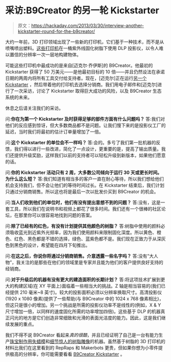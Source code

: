 # 采访:B9Creator 的另一轮 Kickstarter

> 原文：<https://hackaday.com/2013/03/30/interview-another-kickstarter-round-for-the-b9creator/>

大约一年前，3D 打印领域出现了一些新的打印机，它们基于一种技术，而不是从喷嘴喷出塑料。[这些打印机](http://hackaday.com/2012/05/10/and-so-the-deluge-of-resin-based-3d-printers-begins/)在一桶紫外线固化树脂下使用 DLP 投影仪，以令人难以置信的分辨率一次一层地构建物体。

可能这些打印机中最成功的是来自[迈克尔·乔伊斯]的 B9Creator。他最初的 Kickstarter 获得了 50 万美元——是他最初目标的 10 倍——并且仍然设法在承诺日期的两周内将所有工具交付给支持者。现在，[迈克尔]正在运行[另一个 Kickstarter](http://www.kickstarter.com/projects/b9creations/b9creator-a-diy-high-resolution-3d-printer) ，然后带着他的打印机去选择分销商。我们用电子邮件和[迈克尔]进行了一次采访，讨论了 Kickstarter 取得巨大成功的风险，以及 B9Creator 生态系统的未来。

休息之后请关注我们的采访。

问:**你在为第一个 Kickstarter 及时获得足够的部件方面有什么问题吗？**
答:我们对他们的反应感到惊讶，但大多数商品都不是问题。让我们慢下来的是投影仪工厂的延迟，当时我们将最初的估计订单量增加了一倍。

问:**这个 Kickstarter 的单位会不一样吗？**
答:会的。多亏了我们第一批机器的反馈，我们得以进行一些改进，简化了一点设计，更重要的是，提高了输出质量。我们还提供升级奖励，这样我们以前的支持者可以轻松升级到新版本，如果他们愿意的话。

问:**你的 Kickstarter 活动只有 2 周，大多数公司倾向于运行 30 天或更长时间。为什么这么短？**
答:我们知道有相当多的客户一直在耐心等待，所以我们想给他们机会支持我们，但不会让他们的等待时间过长。在 Kickstarter 结束后，我们计划只通过分销商销售。所以这也将是最后一次以批发价买到 B9Creator 的机会。

问:**当人们收到他们的单位时，他们有没有提出意想不到的问题？**
答:没有，这是一套工具，所以我们在说明书和视频上都花了很多时间。我们还有一个很棒的社区论坛，在那里你可以很容易地找到问题的答案。

问:**除了已经有的红色，有没有计划提供其他颜色的树脂？**
答:树脂中使用的颜料必须吸收蓝光到近紫外光频率，因为我们使用颜料来限制固化深度。所以黄色、橙色、红色、黑色都是不错的选择，绿色、蓝紫色都不是。我们现在正致力于从深灰色到黑色的设计，希望能在四月下旬推出。

问:**在这之后，你说你将通过分销商销售。介意透露一些名字吗？**
答:没有“大人物”，我关注的是那些在他们的领域里是专家并且能为他们的客户提供良好支持的经销商。

问:**对于升级后的机器有没有更大的建造面积的长期计划？**
答:将这项技术扩展到更大的构建区域(在 XY 平面上)面临着一些相当大的挑战。Z 轴是相当容易的(我们已经提供 210 毫米~8 英寸)。较大的投影面积必须以分辨率换取尺寸。高清投影仪(1920 x 1080 像素)提供了一些帮助(与 B9Creator 中的 1024 x 768 像素相比)，但这只是很小的增加。另一个挑战是所需的投影仪功率不是线性的(例如，X & Y 尺寸增加一倍，以同样的速度固化所需的功率增加四倍)。这些基于 DLP 的机器真正闪光的地方是它们创造非常细致和光滑的表面光洁度的能力。因此，这是我们继续发展的重点。

我们不得不说 B9Creator 看起来*真的很酷*，并且已经证明了自己是一台有能力生产[珠宝制作用失蜡模](http://garydawsondesigns.com/blog/2012/06/)和[细节惊人的树脂雕像](http://thingiverse-production.s3.amazonaws.com/renders/07/d3/e6/04/ee/KnightLarge_display_large.jpg)的机器。虽然基于树脂的 3D 打印机的材料比我们在这里看到的 RepRaps 和 Makerbots 更贵，但如果你想为小零件提供极高的分辨率，你可能需要看看 [B9Creator Kickstarter](http://www.kickstarter.com/projects/b9creations/b9creator-a-diy-high-resolution-3d-printer) 。